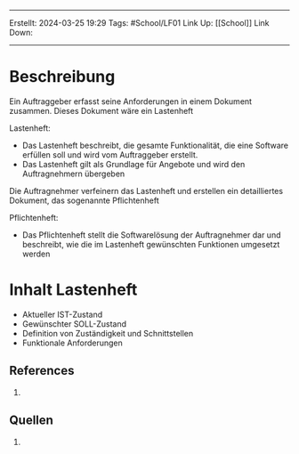 
--- 
Erstellt: 2024-03-25    19:29 
Tags: #School/LF01
Link Up: [[School]]
Link Down:

--- 
# Beschreibung
Ein Auftraggeber erfasst seine Anforderungen in einem Dokument zusammen. Dieses Dokument wäre ein Lastenheft

Lastenheft:
- Das Lastenheft beschreibt, die gesamte Funktionalität, die eine Software erfüllen soll und wird vom Auftraggeber erstellt.
- Das Lastenheft gilt als Grundlage für Angebote und wird den Auftragnehmern übergeben

Die Auftragnehmer verfeinern das Lastenheft und erstellen ein detailliertes Dokument, das sogenannte Pflichtenheft

Pflichtenheft:
- Das Pflichtenheft stellt die Softwarelösung der Auftragnehmer dar und beschreibt, wie die im Lastenheft gewünschten Funktionen umgesetzt werden


# Inhalt Lastenheft
- Aktueller IST-Zustand
- Gewünschter SOLL-Zustand
- Definition von Zuständigkeit und Schnittstellen
- Funktionale Anforderungen


## References
1. 

## Quellen
1. 